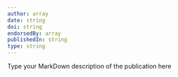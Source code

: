```yaml
---
author: array
date: string
doi: string
endorsedBy: array
publishedIn: string
type: string
---
```

Type your MarkDown description of the publication here
